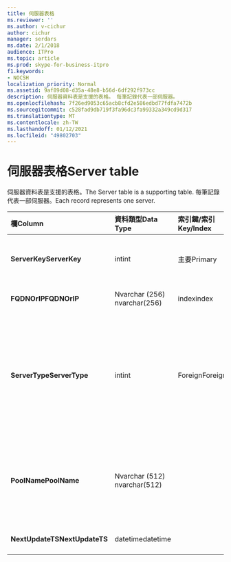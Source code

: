 ```yaml
---
title: 伺服器表格
ms.reviewer: ''
ms.author: v-cichur
author: cichur
manager: serdars
ms.date: 2/1/2018
audience: ITPro
ms.topic: article
ms.prod: skype-for-business-itpro
f1.keywords:
- NOCSH
localization_priority: Normal
ms.assetid: 9af89d08-d35a-48e8-b56d-6df292f973cc
description: 伺服器資料表是支援的表格。 每筆記錄代表一部伺服器。
ms.openlocfilehash: 7f26ed9053c65acb8cfd2e586edbd77fdfa7472b
ms.sourcegitcommit: c528fad9db719f3fa96dc3fa99332a349cd9d317
ms.translationtype: MT
ms.contentlocale: zh-TW
ms.lasthandoff: 01/12/2021
ms.locfileid: "49802703"
---
```

# <a name="server-table"></a><span data-ttu-id="f48c2-104">伺服器表格</span><span class="sxs-lookup"><span data-stu-id="f48c2-104">Server table</span></span>
 
<span data-ttu-id="f48c2-105">伺服器資料表是支援的表格。</span><span class="sxs-lookup"><span data-stu-id="f48c2-105">The Server table is a supporting table.</span></span> <span data-ttu-id="f48c2-106">每筆記錄代表一部伺服器。</span><span class="sxs-lookup"><span data-stu-id="f48c2-106">Each record represents one server.</span></span> 
  
|<span data-ttu-id="f48c2-107">**欄**</span><span class="sxs-lookup"><span data-stu-id="f48c2-107">**Column**</span></span>|<span data-ttu-id="f48c2-108">**資料類型**</span><span class="sxs-lookup"><span data-stu-id="f48c2-108">**Data Type**</span></span>|<span data-ttu-id="f48c2-109">**索引鍵/索引**</span><span class="sxs-lookup"><span data-stu-id="f48c2-109">**Key/Index**</span></span>|<span data-ttu-id="f48c2-110">**詳細資料**</span><span class="sxs-lookup"><span data-stu-id="f48c2-110">**Details**</span></span>|
|:-----|:-----|:-----|:-----|
|<span data-ttu-id="f48c2-111">**ServerKey**</span><span class="sxs-lookup"><span data-stu-id="f48c2-111">**ServerKey**</span></span> <br/> |<span data-ttu-id="f48c2-112">int</span><span class="sxs-lookup"><span data-stu-id="f48c2-112">int</span></span>  <br/> |<span data-ttu-id="f48c2-113">主要</span><span class="sxs-lookup"><span data-stu-id="f48c2-113">Primary</span></span>  <br/> |<span data-ttu-id="f48c2-114">用於識別伺服器的唯一號碼。</span><span class="sxs-lookup"><span data-stu-id="f48c2-114">Unique number identifying the server.</span></span>  <br/> |
|<span data-ttu-id="f48c2-115">**FQDNOrIP**</span><span class="sxs-lookup"><span data-stu-id="f48c2-115">**FQDNOrIP**</span></span> <br/> |<span data-ttu-id="f48c2-116">Nvarchar (256) </span><span class="sxs-lookup"><span data-stu-id="f48c2-116">nvarchar(256)</span></span>  <br/> |<span data-ttu-id="f48c2-117">index</span><span class="sxs-lookup"><span data-stu-id="f48c2-117">index</span></span>  <br/> |<span data-ttu-id="f48c2-118">MAC 位址字串。</span><span class="sxs-lookup"><span data-stu-id="f48c2-118">MAC address string.</span></span>  <br/> |
|<span data-ttu-id="f48c2-119">**ServerType**</span><span class="sxs-lookup"><span data-stu-id="f48c2-119">**ServerType**</span></span> <br/> |<span data-ttu-id="f48c2-120">int</span><span class="sxs-lookup"><span data-stu-id="f48c2-120">int</span></span>  <br/> |<span data-ttu-id="f48c2-121">Foreign</span><span class="sxs-lookup"><span data-stu-id="f48c2-121">Foreign</span></span>  <br/> |<span data-ttu-id="f48c2-122">1：轉送伺服器</span><span class="sxs-lookup"><span data-stu-id="f48c2-122">1: Mediation Server</span></span>  <br/> <span data-ttu-id="f48c2-123">2： A/V 會議 Server16394： A/V Edge service32769：閘道</span><span class="sxs-lookup"><span data-stu-id="f48c2-123">2: A/V Conferencing Server16394: A/V Edge service32769: Gateway</span></span>  <br/> |
|<span data-ttu-id="f48c2-124">**PoolName**</span><span class="sxs-lookup"><span data-stu-id="f48c2-124">**PoolName**</span></span> <br/> |<span data-ttu-id="f48c2-125">Nvarchar (512) </span><span class="sxs-lookup"><span data-stu-id="f48c2-125">nvarchar(512)</span></span>  <br/> ||<span data-ttu-id="f48c2-126">伺服器所屬的集區。</span><span class="sxs-lookup"><span data-stu-id="f48c2-126">Pool the server belongs to.</span></span> <span data-ttu-id="f48c2-127">僅適用于 A/V 會議伺服器。</span><span class="sxs-lookup"><span data-stu-id="f48c2-127">Only applicable for the A/V Conferencing Server.</span></span>  <br/> |
|<span data-ttu-id="f48c2-128">**NextUpdateTS**</span><span class="sxs-lookup"><span data-stu-id="f48c2-128">**NextUpdateTS**</span></span> <br/> |<span data-ttu-id="f48c2-129">datetime</span><span class="sxs-lookup"><span data-stu-id="f48c2-129">datetime</span></span>  <br/> ||<span data-ttu-id="f48c2-130">僅限內部使用。</span><span class="sxs-lookup"><span data-stu-id="f48c2-130">For internal use only.</span></span>  <br/> |
   


